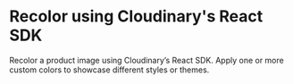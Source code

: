 # Recolor using Cloudinary's React SDK

Recolor a product image using Cloudinary’s React SDK. Apply one or more custom colors to showcase different styles or themes.
